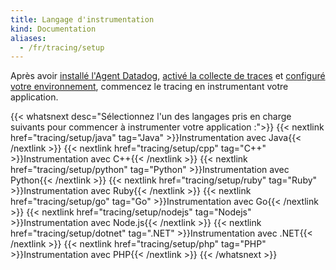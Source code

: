 ```yaml
---
title: Langage d'instrumentation
kind: Documentation
aliases:
  - /fr/tracing/setup
---
```

Après avoir [installé l'Agent Datadog][1], [activé la collecte de traces][2] et [configuré votre environnement][3], commencez le tracing en instrumentant votre application.


{{< whatsnext desc="Sélectionnez l'un des langages pris en charge suivants pour commencer à instrumenter votre application :">}}
  {{< nextlink href="tracing/setup/java" tag="Java" >}}Instrumentation avec Java{{< /nextlink >}}
  {{< nextlink href="tracing/setup/cpp" tag="C++" >}}Instrumentation avec C++{{< /nextlink >}}
  {{< nextlink href="tracing/setup/python" tag="Python" >}}Instrumentation avec Python{{< /nextlink >}}
  {{< nextlink href="tracing/setup/ruby" tag="Ruby" >}}Instrumentation avec Ruby{{< /nextlink >}}
  {{< nextlink href="tracing/setup/go" tag="Go" >}}Instrumentation avec Go{{< /nextlink >}}
  {{< nextlink href="tracing/setup/nodejs" tag="Nodejs" >}}Instrumentation avec Node.js{{< /nextlink >}}
  {{< nextlink href="tracing/setup/dotnet" tag=".NET" >}}Instrumentation avec .NET{{< /nextlink >}}
  {{< nextlink href="tracing/setup/php" tag="PHP" >}}Instrumentation avec PHP{{< /nextlink >}}
{{< /whatsnext >}}

[1]: /fr/agent
[2]: /fr/agent/apm/?tab=agent630#agent-configuration
[3]: /fr/agent/apm/#primary-tags
